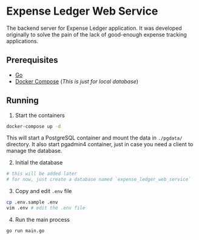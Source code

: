 # Expense Ledger Web Service

The backend server for Expense Ledger application. It was developed originally
to solve the pain of the lack of good-enough expense tracking applications.

## Prerequisites
* [Go](https://golang.org/)
* [Docker Compose](https://docs.docker.com/compose/) (_This is just for
local database_)

## Running

1. Start the containers

```bash
docker-compose up -d
```

This will start a PostgreSQL container and mount the data in `./pgdata/`
directory. It also start pgadmin4 container, just in case you need a client
to manage the database.

2. Initial the database

```bash
# this will be added later
# for now, just create a database named `expense_ledger_web_service`
```

3. Copy and edit `.env` file

```bash
cp .env.sample .env
vim .env # edit the .env file
```

4. Run the main process

```bash
go run main.go
```
